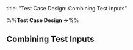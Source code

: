 <frontmatter>
title: "Test Case Design: Combining Test Inputs"
</frontmatter>

<link rel="stylesheet" href="{{baseUrl}}/css/textbook.css">

<div class="website-content" id="all">

%%**Test Case Design →**%%

## Combining Test Inputs

<div id="main">

<include src="why/embed.md" boilerplate  />
<include src="combinationStrategies/embed.md" boilerplate  />
<include src="heuristicValid/embed.md" boilerplate  />
<include src="heuristicInvalid/embed.md" boilerplate  />
<include src="mix/embed.md" boilerplate  />

</div>

</div>
